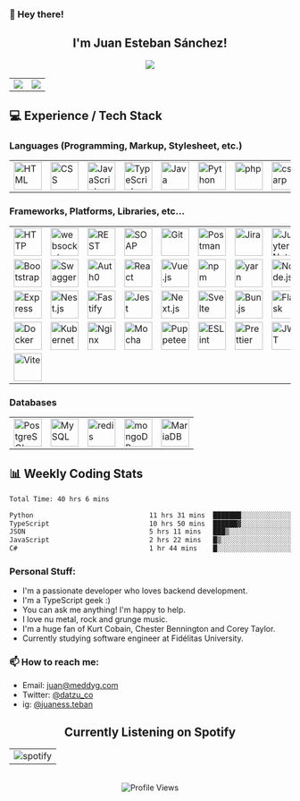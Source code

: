 ### 👋 Hey there!

<h2 align="center"> I'm Juan Esteban Sánchez!</h2>
<p align="center">
  <img src="https://github-profile-trophy.vercel.app/?username=datzu712&row=2&column=3&theme=darkhub">
</p>

<table>
  <tr>
    <td valign="top">
        <img src="https://github-readme-stats-fork-liard.vercel.app/api?username=datzu712&theme=radical&show_icons=true&hide_border=false&count_private=true&include_all_commits=true&cache_seconds=1800"></img>
    </td>
    <td valign="top">
        <img src="https://github-readme-streak-stats.herokuapp.com/?user=datzu712&theme=radical&hide_border=false"></img>
    </td>
  </tr>
</table>

## 💻 Experience / Tech Stack

### Languages (Programming, Markup, Stylesheet, etc.)

<table>
	<tr>
		<td><img width="50" src="https://user-images.githubusercontent.com/25181517/192158954-f88b5814-d510-4564-b285-dff7d6400dad.png" alt="HTML" title="HTML"/></td>
		<td><img width="50" src="https://user-images.githubusercontent.com/25181517/183898674-75a4a1b1-f960-4ea9-abcb-637170a00a75.png" alt="CSS" title="CSS"/></td>
		<td><img width="50" src="https://user-images.githubusercontent.com/25181517/117447155-6a868a00-af3d-11eb-9cfe-245df15c9f3f.png" alt="JavaScript" title="JavaScript"/></td>
		<td><img width="50" src="https://user-images.githubusercontent.com/25181517/183890598-19a0ac2d-e88a-4005-a8df-1ee36782fde1.png" alt="TypeScript" title="TypeScript"/></td>
		<td><img width="50" src="https://user-images.githubusercontent.com/25181517/117201156-9a724800-adec-11eb-9a9d-3cd0f67da4bc.png" alt="Java" title="Java"/></td>
		<td><img width="50" src="https://user-images.githubusercontent.com/25181517/183423507-c056a6f9-1ba8-4312-a350-19bcbc5a8697.png" alt="Python" title="Python"/></td>
		<td><img width="50" src="https://user-images.githubusercontent.com/25181517/183570228-6a040b9f-3ddf-47a2-a201-743121dac664.png" alt="php" title="php"/></td>
		<td><img width="50" src="https://static-00.iconduck.com/assets.00/c-sharp-c-icon-1822x2048-wuf3ijab.png" alt="csharp" title="csharp"/></td>
		<td><img width="50" src="https://user-images.githubusercontent.com/25181517/192158606-7c2ef6bd-6e04-47cf-b5bc-da2797cb5bda.png" alt="bash" title="bash"/></td>
	</tr>
</table>

### Frameworks, Platforms, Libraries, etc...

<div>
	<table>
		<tr>
			<td><img width="50" src="https://user-images.githubusercontent.com/25181517/192107854-765620d7-f909-4953-a6da-36e1ef69eea6.png" alt="HTTP" title="HTTP"/></td>
			<td><img width="50" src="https://user-images.githubusercontent.com/25181517/187070862-03888f18-2e63-4332-95fb-3ba4f2708e59.png" alt="websocket" title="websocket"/></td>
			<td><img width="50" src="https://user-images.githubusercontent.com/25181517/192107858-fe19f043-c502-4009-8c47-476fc89718ad.png" alt="REST" title="REST"/></td>
			<td><img width="50" src="https://user-images.githubusercontent.com/25181517/192107860-9a9f0894-0e34-4ab3-964d-6297ee4c00e9.png" alt="SOAP" title="SOAP"/></td>
			<td><img width="50" src="https://user-images.githubusercontent.com/25181517/192108372-f71d70ac-7ae6-4c0d-8395-51d8870c2ef0.png" alt="Git" title="Git"/></td>
			<td><img width="50" src="https://user-images.githubusercontent.com/25181517/192109061-e138ca71-337c-4019-8d42-4792fdaa7128.png" alt="Postman" title="Postman"/></td>
			<td><img width="50" src="https://user-images.githubusercontent.com/25181517/183912952-83784e94-629d-4c34-a961-ae2ae795b662.png" alt="Jira" title="Jira"/></td>
			<td><img width="50" src="https://user-images.githubusercontent.com/25181517/183914128-3fc88b4a-4ac1-40e6-9443-9a30182379b7.png" alt="Jupyter Notebook" title="Jupyter Notebook"/></td>
			<td><img width="50" src="https://newrelic.com/themes/custom/erno/assets/mediakit/new_relic_logo_vertical.png" alt="New Relic" title="New Relic"/></td>
		</tr>
		<tr>
			<td><img width="50" src="https://user-images.githubusercontent.com/25181517/183898054-b3d693d4-dafb-4808-a509-bab54cf5de34.png" alt="Bootstrap" title="Bootstrap"/></td>
			<td><img width="50" src="https://user-images.githubusercontent.com/25181517/186711335-a3729606-5a78-4496-9a36-06efcc74f800.png" alt="Swagger" title="Swagger"/></td>
			<td><img width="50" src="https://cdn.brighttalk.com/ams/california/images/channel/19357/image_840418.png" alt="Auth0" title="Auth0"/></td>
			<td><img width="50" src="https://user-images.githubusercontent.com/25181517/183897015-94a058a6-b86e-4e42-a37f-bf92061753e5.png" alt="React" title="React"/></td>
			<td><img width="50" src="https://user-images.githubusercontent.com/25181517/117448124-a2da9800-af3e-11eb-85d2-bd1b69b65603.png" alt="Vue.js" title="Vue.js"/></td>
			<td><img width="50" src="https://user-images.githubusercontent.com/25181517/121401671-49102800-c959-11eb-9f6f-74d49a5e1774.png" alt="npm" title="npm"/></td>
			<td><img width="50" src="https://user-images.githubusercontent.com/25181517/183049794-a3dfaddd-22ee-4ffe-b0b4-549ccd4879f9.png" alt="yarn" title="yarn"/></td>
			<td><img width="50" src="https://user-images.githubusercontent.com/25181517/183568594-85e280a7-0d7e-4d1a-9028-c8c2209e073c.png" alt="Node.js" title="Node.js"/></td>
			<td><img width="50" src="https://www.svgrepo.com/show/354332/sentry-icon.svg" alt="Sentry" title="Sentry"/></td>
		</tr>
		<tr>
			<td><img width="50" src="https://user-images.githubusercontent.com/25181517/183859966-a3462d8d-1bc7-4880-b353-e2cbed900ed6.png" alt="Express" title="Express"/></td>
			<td><img width="50" src="https://github.com/marwin1991/profile-technology-icons/assets/136815194/519bfaf3-c242-431e-a269-876979f05574" alt="Nest.js" title="Nest.js"/></td>
			<td><img width="50" src="https://user-images.githubusercontent.com/46967826/235814699-7bf7e5ce-19d1-469b-9efe-fe89412349d8.png" alt="Fastify" title="Fastify"/></td>
			<td><img width="50" src="https://user-images.githubusercontent.com/25181517/187955005-f4ca6f1a-e727-497b-b81b-93fb9726268e.png" alt="Jest" title="Jest"/></td>
			<td><img width="50" src="https://github.com/marwin1991/profile-technology-icons/assets/136815194/5f8c622c-c217-4649-b0a9-7e0ee24bd704" alt="Next.js" title="Next.js"/></td>
			<td><img width="50" src="https://github.com/marwin1991/profile-technology-icons/assets/136815194/e56b5093-2f58-40cc-b194-5bdde41077b5" alt="Svelte" title="Svelte"/></td>
			<td><img width="50" src="https://github.com/marwin1991/profile-technology-icons/assets/136815194/7e9599e9-0570-4bb6-b17f-676ed589912f" alt="Bun.js" title="Bun.js"/></td>
			<td><img width="50" src="https://user-images.githubusercontent.com/25181517/183423775-2276e25d-d43d-4e58-890b-edbc88e915f7.png" alt="Flask" title="Flask"/></td>
			<td><img width="50" src="https://cdn.icon-icons.com/icons2/2415/PNG/512/apache_original_wordmark_logo_icon_146643.png" alt="Apache" title="Apache"/></td>
		</tr>
		<tr>
			<td><img width="50" src="https://user-images.githubusercontent.com/25181517/117207330-263ba280-adf4-11eb-9b97-0ac5b40bc3be.png" alt="Docker" title="Docker"/></td>
			<td><img width="50" src="https://user-images.githubusercontent.com/25181517/182534006-037f08b5-8e7b-4e5f-96b6-5d2a5558fa85.png" alt="Kubernetes" title="Kubernetes"/></td>
			<td><img width="50" src="https://user-images.githubusercontent.com/25181517/183345125-9a7cd2e6-6ad6-436f-8490-44c903bef84c.png" alt="Nginx" title="Nginx"/></td>
			<td><img width="50" src="https://user-images.githubusercontent.com/25181517/201476630-f47cfff6-fdee-4ee1-9092-1793b71b1ca3.png" alt="Mocha" title="Mocha"/></td>
			<td><img width="50" src="https://github.com/marwin1991/profile-technology-icons/assets/136815194/ab742751-b55b-43d7-8f49-9a67e293f67c" alt="Puppeteer" title="Puppeteer"/></td>
            		<td><img width="50" src="https://upload.wikimedia.org/wikipedia/commons/thumb/e/e3/ESLint_logo.svg/1200px-ESLint_logo.svg.png" alt="ESLint" title="ESLint"/></td>
            		<td><img width="50" src="https://brandslogos.com/wp-content/uploads/images/large/prettier-logo.png" alt="Prettier" title="Prettier"/></td>
            		<td><img width="50" src=https://seeklogo.com/images/J/jwt-logo-65D86B4640-seeklogo.com.png" alt="JWT" title="JWT"/></td>
			<td><img width="50" src=https://uxwing.com/wp-content/themes/uxwing/download/brands-and-social-media/webpack-icon.png" alt="Webpack" title="Webpack"/></td>
		</tr>
		<tr>
			<td><img width="50" src=https://libreriasjs.com/wp-content/uploads/2022/08/logo_vite-1.png" alt="Vite" title="Vite"/></td>
		</tr>
	</table>
</div>

### Databases

<div>
	<table>
		<tr>
			<td><img width="50" src="https://user-images.githubusercontent.com/25181517/117208740-bfb78400-adf5-11eb-97bb-09072b6bedfc.png" alt="PostgreSQL" title="PostgreSQL"/></code></td>
			<td><img width="50" src="https://user-images.githubusercontent.com/25181517/183896128-ec99105a-ec1a-4d85-b08b-1aa1620b2046.png" alt="MySQL" title="MySQL"/></code></td>
			<td><img width="50" src="https://user-images.githubusercontent.com/25181517/182884894-d3fa6ee0-f2b4-4960-9961-64740f533f2a.png" alt="redis" title="redis"/></code></td>
			<td><img width="50" src="https://user-images.githubusercontent.com/25181517/182884177-d48a8579-2cd0-447a-b9a6-ffc7cb02560e.png" alt="mongoDB" title="mongoDB"/></code></td>
			<td><img width="50" src="https://github.com/marwin1991/profile-technology-icons/assets/136815194/3c698a4f-84e4-4849-a900-476b14311634" alt="MariaDB" title="MariaDB"/></code></td>
		</tr>
	</table>
</div>

## 📊 Weekly Coding Stats

<!--START_SECTION:waka-->

```txt
Total Time: 40 hrs 6 mins

Python                             11 hrs 31 mins  ███████░░░░░░░░░░░░░░░░░░   28.36 %
TypeScript                         10 hrs 50 mins  ██████▓░░░░░░░░░░░░░░░░░░   26.71 %
JSON                               5 hrs 11 mins   ███▒░░░░░░░░░░░░░░░░░░░░░   12.78 %
JavaScript                         2 hrs 22 mins   █▒░░░░░░░░░░░░░░░░░░░░░░░   05.84 %
C#                                 1 hr 44 mins    █░░░░░░░░░░░░░░░░░░░░░░░░   04.31 %
```

<!--END_SECTION:waka-->

### Personal Stuff:

- I'm a passionate developer who loves backend development.
- I'm a TypeScript geek :)
- You can ask me anything! I'm happy to help.
- I love nu metal, rock and grunge music.
- I'm a huge fan of Kurt Cobain, Chester Bennington and Corey Taylor.
- Currently studying software engineer at Fidélitas University.

### 📫 How to reach me:

- Email: juan@meddyg.com
- Twitter: [@datzu_co](https://twitter.com/datzu_co)
- ig: [@juaness.teban](https://www.instagram.com/juaness.teban/)

<div align="center">
    <h2>Currently Listening on Spotify</h2>
    <table>
        <tr>
            <td><img src="https://spotify-github-profile.kittinanx.com/api/view?uid=31b2ceilkinst7dyrt7lyaha65we&cover_image=true&theme=default&show_offline=false&background_color=121212&interchange=false&bar_color=53b14f&bar_color_cover=false" alt="spotify" title="spotify"/></td>
        </tr>
    </table>
    <br>
    <img src="https://komarev.com/ghpvc/?username=datzu712" alt="Profile Views" title="Profile Views"/>
</div>
